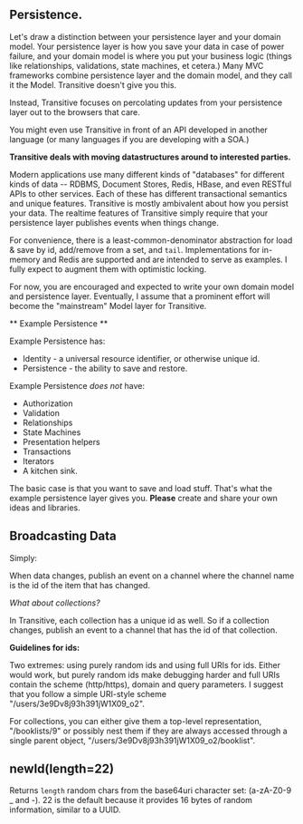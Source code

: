 ## Persistence.

Let's draw a distinction between your persistence layer and your domain model.  Your persistence layer is how you save your data in case of power failure, and your domain model is where you put your business logic (things like relationships, validations, state machines, et cetera.)  Many MVC frameworks combine persistence layer and the domain model, and they call it the Model. Transitive doesn't give you this.

Instead, Transitive focuses on percolating updates from your persistence layer out to the browsers that care.

You might even use Transitive in front of an API developed in another language (or many languages if you are developing with a SOA.)

**Transitive deals with moving datastructures around to interested parties.**

Modern applications use many different kinds of "databases" for different kinds of data -- RDBMS, Document Stores, Redis, HBase, and even RESTful APIs to other services.  Each of these has different transactional semantics and unique features.  Transitive is mostly ambivalent about how you persist your data.  The realtime features of Transitive simply require that your persistence layer publishes events when things change.

For convenience, there is a least-common-denominator abstraction for load & save by id, add/remove from a set, and `tail`.  Implementations for in-memory and Redis are supported and are intended to serve as examples. I fully expect to augment them with optimistic locking.

For now, you are encouraged and expected to write your own domain model and persistence layer. Eventually, I assume that a prominent effort will become the "mainstream" Model layer for Transitive.  

** Example Persistence **

Example Persistence has:

  * Identity - a universal resource identifier, or otherwise unique id.
  * Persistence - the ability to save and restore.

Example Persistence *does not* have:

  * Authorization
  * Validation
  * Relationships
  * State Machines
  * Presentation helpers
  * Transactions
  * Iterators
  * A kitchen sink.

The basic case is that you want to save and load stuff. That's what the example persistence layer gives you. **Please** create and share your own ideas and libraries.

## Broadcasting Data

Simply:

  When data changes, publish an event on a channel where the channel name is the id of the item that has changed.

*What about collections?*

In Transitive, each collection has a unique id as well.  So if a collection changes, publish an event to a channel that has the id of that collection.

**Guidelines for ids:**

Two extremes: using purely random ids and using full URIs for ids.  Either would work, but purely random ids make debugging harder and full URIs contain the scheme (http/https), domain and query parameters.  I suggest that you follow a simple URI-style scheme "/users/3e9Dv8j93h391jW1X09_o2".  

For collections, you can either give them a top-level representation, "/booklists/9" or possibly nest them if they are always accessed through a single parent object, "/users/3e9Dv8j93h391jW1X09_o2/booklist". 

## newId(length=22)

Returns `length` random chars from the base64uri character set: (a-zA-Z0-9 _ and -). 22 is the default because it provides 16 bytes of random information, similar to a UUID.